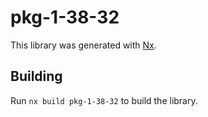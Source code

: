 # pkg-1-38-32

This library was generated with [Nx](https://nx.dev).

## Building

Run `nx build pkg-1-38-32` to build the library.
